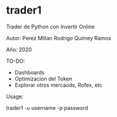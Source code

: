 # trader1

Trader de Python con Invertir Online

Autor: Perez MIllan Rodrigo
Quimey Ramos

Año: 2020

TO-DO:

- Dashboards
- Optimizacion del Token
- Explorar otros mercaods, Rofex, etc


Usage:

trader1 -u username -p password


